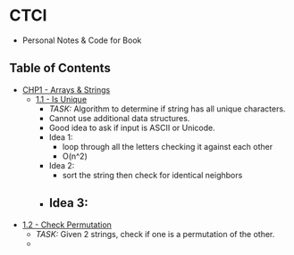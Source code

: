 # CTCI
- Personal Notes & Code for Book
## Table of Contents
- [CHP1 - Arrays & Strings](https://github.com/justinfchin/CTCInterview/tree/master/chp1)
  - [1.1 - Is Unique](https://github.com/justinfchin/CTCInterview/blob/master/chp1/1.1.py)
    - *TASK:* Algorithm to determine if string has all unique characters.
    - Cannot use additional data structures.
    - Good idea to ask if input is ASCII or Unicode.
    - Idea 1: 
        - loop through all the letters checking it against each other
        - O(n^2)
    - Idea 2:
        - sort the string then check for identical neighbors
    - Idea 3:
        - 
 - [1.2 - Check Permutation](https://github.com/justinfchin/CTCInterview/blob/master/chp1/1.2.py)
    - *TASK:* Given 2 strings, check if one is a permutation of the other.  
    - 
